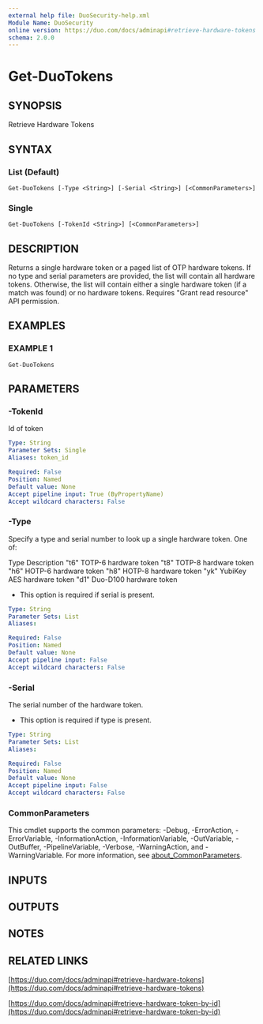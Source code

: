 ```yaml
---
external help file: DuoSecurity-help.xml
Module Name: DuoSecurity
online version: https://duo.com/docs/adminapi#retrieve-hardware-tokens
schema: 2.0.0
---
```


# Get-DuoTokens

## SYNOPSIS
Retrieve Hardware Tokens

## SYNTAX

### List (Default)
```
Get-DuoTokens [-Type <String>] [-Serial <String>] [<CommonParameters>]
```

### Single
```
Get-DuoTokens [-TokenId <String>] [<CommonParameters>]
```

## DESCRIPTION
Returns a single hardware token or a paged list of OTP hardware tokens.
If no type and serial parameters are provided, the list will contain all hardware tokens.
Otherwise, the list will contain either a single hardware token (if a match was found) or no hardware tokens.
Requires "Grant read resource" API permission.

## EXAMPLES

### EXAMPLE 1
```
Get-DuoTokens
```

## PARAMETERS

### -TokenId
Id of token

```yaml
Type: String
Parameter Sets: Single
Aliases: token_id

Required: False
Position: Named
Default value: None
Accept pipeline input: True (ByPropertyName)
Accept wildcard characters: False
```

### -Type
Specify a type and serial number to look up a single hardware token.
One of:

Type	Description
"t6"    TOTP-6 hardware token
"t8"    TOTP-8 hardware token
"h6"	HOTP-6 hardware token
"h8"	HOTP-8 hardware token
"yk"	YubiKey AES hardware token
"d1"	Duo-D100 hardware token
* This option is required if serial is present.

```yaml
Type: String
Parameter Sets: List
Aliases:

Required: False
Position: Named
Default value: None
Accept pipeline input: False
Accept wildcard characters: False
```

### -Serial
The serial number of the hardware token.
* This option is required if type is present.

```yaml
Type: String
Parameter Sets: List
Aliases:

Required: False
Position: Named
Default value: None
Accept pipeline input: False
Accept wildcard characters: False
```

### CommonParameters
This cmdlet supports the common parameters: -Debug, -ErrorAction, -ErrorVariable, -InformationAction, -InformationVariable, -OutVariable, -OutBuffer, -PipelineVariable, -Verbose, -WarningAction, and -WarningVariable. For more information, see [about_CommonParameters](http://go.microsoft.com/fwlink/?LinkID=113216).

## INPUTS

## OUTPUTS

## NOTES

## RELATED LINKS

[https://duo.com/docs/adminapi#retrieve-hardware-tokens](https://duo.com/docs/adminapi#retrieve-hardware-tokens)

[https://duo.com/docs/adminapi#retrieve-hardware-token-by-id](https://duo.com/docs/adminapi#retrieve-hardware-token-by-id)

